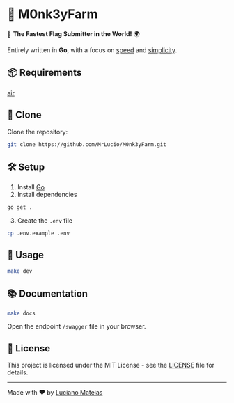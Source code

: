 # 🐒 M0nk3yFarm

🚀 **The Fastest Flag Submitter in the World!** 🌍

Entirely written in **Go**, with a focus on <ins>speed</ins> and <ins>simplicity</ins>.

## 📦 Requirements

[air](https://github.com/air-verse/air)

## 🧬 Clone

Clone the repository:

```bash
git clone https://github.com/MrLucio/M0nk3yFarm.git
```

## 🛠️ Setup

1. Install [Go](https://go.dev/doc/install)
2. Install dependencies

```bash
go get .
```

3. Create the `.env` file

```bash
cp .env.example .env
```

## 🚀 Usage

```bash
make dev
```

## 📚 Documentation

```bash
make docs
```

Open the endpoint `/swagger` file in your browser.

## 📝 License

This project is licensed under the MIT License - see the [LICENSE](LICENSE) file for details.

---

Made with ❤️ by [Luciano Mateias](https://github.com/MrLucio)
